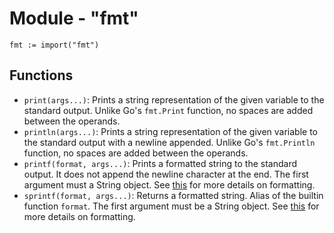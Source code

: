 # Module - "fmt"

```golang
fmt := import("fmt")
```

## Functions

- `print(args...)`: Prints a string representation of the given variable to the
  standard output. Unlike Go's `fmt.Print` function, no spaces are added between
  the operands.
- `println(args...)`: Prints a string representation of the given variable to
  the standard output with a newline appended. Unlike Go's `fmt.Println`
  function, no spaces are added between the operands.
- `printf(format, args...)`: Prints a formatted string to the standard output.
  It does not append the newline character at the end. The first argument must
  a String object. See
  [this](https://github.com/d5/z/blob/master/docs/formatting.md) for more
  details on formatting.
- `sprintf(format, args...)`: Returns a formatted string. Alias of the builtin
  function `format`. The first argument must be a String object. See
  [this](https://github.com/d5/z/blob/master/docs/formatting.md) for more
  details on formatting.
